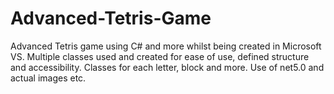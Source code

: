 # Advanced-Tetris-Game
Advanced Tetris game using C# and more whilst being created in Microsoft VS. Multiple classes used and created for ease of use, defined structure and accessibility. Classes for each letter, block and more. Use of net5.0 and actual images etc.
